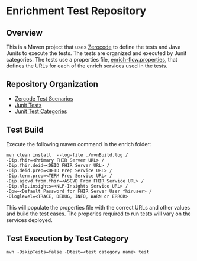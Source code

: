 # Enrichment Test Repository

## Overview
This is a Maven project that uses [Zerocode](https://github.com/authorjapps/zerocode) to define the tests and Java Junits to execute the tests.  The tests are organized and executed by Junit categories.  The tests use a properties file, [enrich-flow.properties](https://github.com/Alvearie/health-patterns/blob/main/enrich/src/test/resources/enrich-flow.properties), that defines the URLs for each of the enrich services used in the tests.

## Repository Organization
- [Zercode Test Scenarios](https://github.com/Alvearie/health-patterns/tree/main/enrich/src/test/resources/scenarios)
- [Junit Tests](https://github.com/Alvearie/health-patterns/tree/main/enrich/src/test/java/tests)
- [Junit Test Categories](https://github.com/Alvearie/health-patterns/tree/main/enrich/src/test/java/categories)


## Test Build

Execute the following maven command in the enrich folder:

```
mvn clean install  --log-file ./mvnBuild.log /
-Dip.fhir=<Primary FHIR Server URL> /
-Dip.fhir.deid=<DEID FHIR Server URL> /
-Dip.deid.prep=<DEID Prep Service URL> /
-Dip.term.prep=<TERM Prep Service URL> /
-Dip.ascvd.from.fhir=<ASCVD From FHIR Service URL> /
-Dip.nlp.insights=<NLP-Insights Service URL> /
-Dpw=<Default Password for FHIR Server User fhiruser> /
-Dloglevel=<TRACE, DEBUG, INFO, WARN or ERROR>

```
This will populate the properties file with the correct URLs and other values and build the test cases.  The properies required to run tests will vary on the services deployed.

## Test Execution by Test Category

```
mvn -DskipTests=false -Dtest=<test category name> test
```